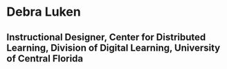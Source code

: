 # Debra Luken

## Instructional Designer, Center for Distributed Learning, Division of Digital Learning, University of Central Florida  


